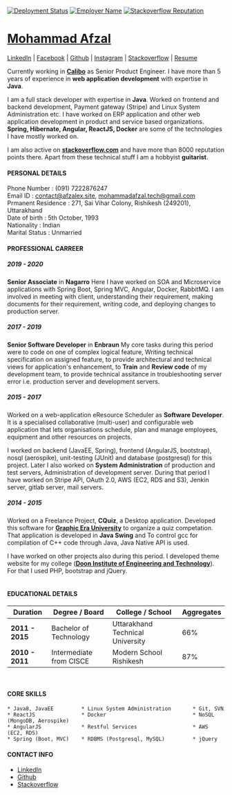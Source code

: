[![Deployment Status](https://github.com/afzalex/about/actions/workflows/deployment.yml/badge.svg)](https://github.com/afzalex/about/actions/workflows/deployment.yml)
[![Employer Name](https://img.shields.io/endpoint?color=%23448fff&url=https%3A%2F%2Fmy-sheilds-helper-y5rhm0tqsfb7.runkit.sh%2Femployer%2Fname)](https://www.calibo.com/)
[![Stackoverflow Reputation](https://img.shields.io/endpoint?url=https%3A%2F%2Fmy-sheilds-helper-y5rhm0tqsfb7.runkit.sh%2Fstackoverflow%2Freputation)](https://stackoverflow.com/users/3626698/afzalex)

# [Mohammad Afzal](https://afzalex.github.io/about)
[LinkedIn](https://www.linkedin.com/in/afzalex/) | [Facebook](https://www.facebook.com/afzalex7) | [Github](https://github.com/afzalex) | [Instagram](https://www.instagram.com/afzalex) | [Stackoverflow](https://stackoverflow.com/users/3626698/afzalex) | [Resume](https://raw.githubusercontent.com/afzalex/about/master/docs/assets/resume.docx)


Currently working in **[Calibo](https://www.calibo.com/)** as Senior Product Engineer. I have more than 5 years of experience in **web application development** with expertise in **Java**.  

I am a full stack developer with expertise in **Java**. Worked on frontend and backend development, Payment gateway (Stripe) and Linux System Administration etc. I have worked on ERP application and other web application development in product and service based organizations. **Spring, Hibernate, Angular, ReactJS, Docker** are some of the technologies I have mostly worked on.  

I am also active on **[stackoverflow.com](https://stackoverflow.com/users/3626698/afzalex)** and have more than 8000 reputation points there. Apart from these technical stuff I am a hobbyist **guitarist**.
  

#### PERSONAL DETAILS

Phone Number : (091) 7222876247    
Email ID : contact@afzalex.site, mohammadafzal.tech@gmail.com  
Prmanent Residence : 271, Sai Vihar Colony, Rishikesh (249201), Uttarakhand    
Date of birth : 5th October, 1993    
Nationality : Indian    
Marital Status : Unmarried    


#### PROFESSIONAL CARREER

##### 2019 - 2020 
**Senior Associate** in **Nagarro**
Here I have worked on SOA and Microservice applications with Spring Boot, Spring MVC, Angular, Docker, RabbitMQ. I am involved in meeting with client, understanding their requirement, making documents for their requirement, writing code, and deploying changes to production server.

##### 2017 - 2019 
**Senior Software Developer** in **Enbraun**
My core tasks during this period were to code on one of complex logical feature, Writing technical specification on assigned feature, to provide architectural and technical views for application's enhancement, to **Train** and **Review code** of my development team, to provide technical assitance in troubleshooting server error i.e. production server and development servers.

##### 2015 - 2017 
Worked on a web-application eResource Scheduler as **Software Developer**. It is a specialised collaborative (multi-user) and configurable web application that lets organisations schedule, plan and manage employees, equipment and other resources on projects.  

I worked on backend (JavaEE, Spring), frontend (AngularJS, bootstrap), nosql (aerospike), unit-testing (JUnit) and database (postgresql) for this project. Later I also worked on <b>System Administration</b> of production and test servers,  Administration of development server. During that period I have worked on Stripe API, OAuth 2.0, AWS (EC2, RDS and S3), Jenkin server, gitlab server, mail servers.

##### 2014 - 2015
Worked on a Freelance Project, **CQuiz**, a Desktop application. Developed this software for **[Graphic Era University](https://www.geu.ac.in/content/geu/en.html)** to organize a quiz competation. That application is developed in <b>Java Swing</b> and To control gcc for compilation of C++ code through Java, Java Native API is used.

I have worked on other projects also during this period. I developed theme website for my college (**[Doon Institute of Engineering and Technology](http://www.dietdehradun.org)**). For that I used PHP, bootstrap and jQuery.
<br><br>

#### EDUCATIONAL DETAILS

| Duration | Degree / Board | College / School | Aggregates |
| --- | --- | --- | --- |
| **2011 - 2015** | Bachelor of Technology | Uttarakhand Technical University | 66% |
| **2010 - 2011** | Intermediate from CISCE | Modern School Rishikesh | 87% |

<br>

#### CORE SKILLS
    * Java8, JavaEE         * Linux System Administration       * Git, SVN
    * ReactJS               * Docker                            * NoSQL (MongoDB, Aerospike)
    * AngularJS             * Restful Services                  * AWS (EC2, RDS)
    * Spring (Boot, MVC)    * RDBMS (Postgresql, MySQL)         * jQuery

#### CONTACT INFO
 - [LinkedIn](www.linkedin.com/in/afzalex)
 - [Github](https://github.com/afzalex)
 - [Stackoverflow](https://stackoverflow.com/users/3626698/afzalex)

